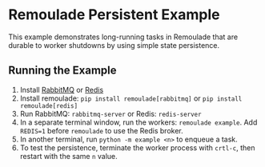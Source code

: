 # Remoulade Persistent Example

This example demonstrates long-running tasks in Remoulade that are durable to
worker shutdowns by using simple state persistence.

## Running the Example

1. Install [RabbitMQ][rabbitmq] or [Redis][redis]
1. Install remoulade: `pip install remoulade[rabbitmq]` or `pip install remoulade[redis]`
1. Run RabbitMQ: `rabbitmq-server` or Redis: `redis-server`
1. In a separate terminal window, run the workers: `remoulade example`.
   Add `REDIS=1` before `remoulade` to use the Redis broker.
1. In another terminal, run `python -m example <n>` to enqueue a task.
1. To test the persistence, terminate the worker process with `crtl-c`, then
   restart with the same `n` value.


[rabbitmq]: https://www.rabbitmq.com
[redis]: https://redis.io
